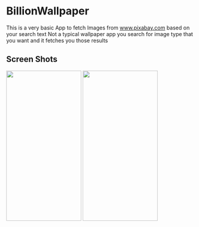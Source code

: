 # BillionWallpaper

This is a very basic App to fetch Images from www.pixabay.com based on your search text
Not a typical wallpaper app you search for image type that you want and it fetches you those results

## Screen Shots
<img src="https://i.ibb.co/1Z7jZtQ/Screenshot-2021-04-12-22-03-18-722-com-wallpapre-billion.jpg" data-canonical-src="https://i.ibb.co/1Z7jZtQ/Screenshot-2021-04-12-22-03-18-722-com-wallpapre-billion.jpg" width="200" height="400" />
<img src="https://i.ibb.co/s5C339p/Screenshot-2021-04-12-22-03-29-066-com-wallpapre-billion.jpg" data-canonical-src="https://i.ibb.co/s5C339p/Screenshot-2021-04-12-22-03-29-066-com-wallpapre-billion.jpg" width="200" height="400" />

